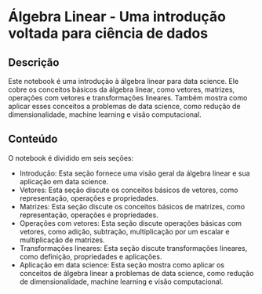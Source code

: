 # Álgebra Linear - Uma introdução voltada para ciência de dados

## Descrição

Este notebook é uma introdução à álgebra linear para data science. Ele cobre os conceitos básicos da álgebra linear, como vetores, matrizes, operações com vetores e transformações lineares. Também mostra como aplicar esses conceitos a problemas de data science, como redução de dimensionalidade, machine learning e visão computacional.

## Conteúdo

O notebook é dividido em seis seções:

- Introdução: Esta seção fornece uma visão geral da álgebra linear e sua aplicação em data science.
- Vetores: Esta seção discute os conceitos básicos de vetores, como representação, operações e propriedades.
- Matrizes: Esta seção discute os conceitos básicos de matrizes, como representação, operações e propriedades.
- Operações com vetores: Esta seção discute operações básicas com vetores, como adição, subtração, multiplicação por um escalar e multiplicação de matrizes.
- Transformações lineares: Esta seção discute transformações lineares, como definição, propriedades e aplicações.
- Aplicação em data science: Esta seção mostra como aplicar os conceitos de álgebra linear a problemas de data science, como redução de dimensionalidade, machine learning e visão computacional.
